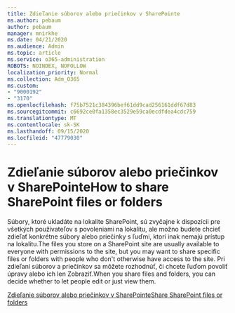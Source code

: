 ```yaml
---
title: Zdieľanie súborov alebo priečinkov v SharePointe
ms.author: pebaum
author: pebaum
manager: mnirkhe
ms.date: 04/21/2020
ms.audience: Admin
ms.topic: article
ms.service: o365-administration
ROBOTS: NOINDEX, NOFOLLOW
localization_priority: Normal
ms.collection: Adm_O365
ms.custom:
- "9000192"
- "3170"
ms.openlocfilehash: f75b7521c384396bef61dd9cad256161ddf67d83
ms.sourcegitcommit: c6692ce0fa1358ec3529e59ca0ecdfdea4cdc759
ms.translationtype: MT
ms.contentlocale: sk-SK
ms.lasthandoff: 09/15/2020
ms.locfileid: "47779030"
---
```

# <a name="how-to-share-sharepoint-files-or-folders"></a><span data-ttu-id="90e0c-102">Zdieľanie súborov alebo priečinkov v SharePointe</span><span class="sxs-lookup"><span data-stu-id="90e0c-102">How to share SharePoint files or folders</span></span>

<span data-ttu-id="90e0c-103">Súbory, ktoré ukladáte na lokalite SharePoint, sú zvyčajne k dispozícii pre všetkých používateľov s povoleniami na lokalitu, ale možno budete chcieť zdieľať konkrétne súbory alebo priečinky s ľuďmi, ktorí inak nemajú prístup na lokalitu.</span><span class="sxs-lookup"><span data-stu-id="90e0c-103">The files you store on a SharePoint site are usually available to everyone with permissions to the site, but you may want to share specific files or folders with people who don't otherwise have access to the site.</span></span> <span data-ttu-id="90e0c-104">Pri zdieľaní súborov a priečinkov sa môžete rozhodnúť, či chcete ľuďom povoliť úpravy alebo ich len Zobraziť.</span><span class="sxs-lookup"><span data-stu-id="90e0c-104">When you share files and folders, you can decide whether to let people edit or just view them.</span></span>

[<span data-ttu-id="90e0c-105">Zdieľanie súborov alebo priečinkov v SharePointe</span><span class="sxs-lookup"><span data-stu-id="90e0c-105">Share SharePoint files or folders</span></span>](https://support.office.com/article/1fe37332-0f9a-4719-970e-d2578da4941c)